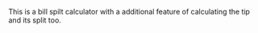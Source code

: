 This is a bill spilt calculator with a additional feature of calculating the tip and its split too.
